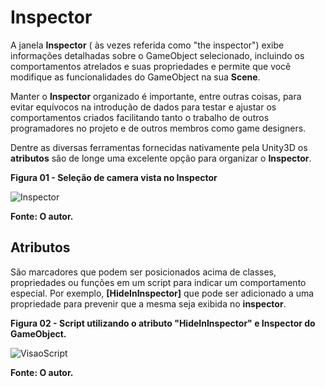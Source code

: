 # Inspector

A janela **Inspector** ( às vezes referida como "the inspector") exibe informações detalhadas sobre o GameObject selecionado, incluindo os comportamentos atrelados e suas propriedades e permite que você modifique as funcionalidades do GameObject na sua **Scene**.

Manter o **Inspector** organizado é importante, entre outras coisas, para evitar equívocos na introdução de dados para testar e ajustar os comportamentos criados facilitando tanto o trabalho de outros programadores no projeto e de outros membros como game designers.

Dentre as diversas ferramentas fornecidas nativamente pela Unity3D os **atributos** são de longe uma excelente opção para organizar o **Inspector**. 

**Figura 01  - Seleção de camera vista no Inspector**

![Inspector](https://i.imgur.com/2l5HR6T.png)

 **Fonte: O autor.**

## Atributos

São marcadores que podem ser posicionados acima de classes, propriedades ou funções em um script para indicar um comportamento especial. Por exemplo, **[HideInInspector]** que pode ser adicionado a uma propriedade para prevenir que a mesma seja exibida no **inspector**.

**Figura 02 - Script utilizando o atributo "HideInInspector" e Inspector do GameObject.**

![VisaoScript](https://i.imgur.com/xoEDiOo.png)

**Fonte: O autor.**

